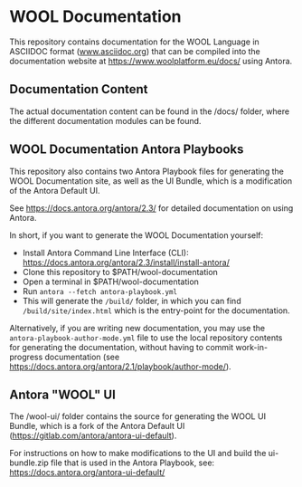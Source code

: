 # WOOL Documentation
This repository contains documentation for the WOOL Language in ASCIIDOC format (www.asciidoc.org) that can be compiled into the documentation website at https://www.woolplatform.eu/docs/ using Antora.

## Documentation Content
The actual documentation content can be found in the /docs/ folder, where the different documentation modules can be found.


## WOOL Documentation Antora Playbooks
This repository also contains two Antora Playbook files for generating the WOOL Documentation site, as well as the UI Bundle, which is a modification of the Antora Default UI.

See https://docs.antora.org/antora/2.3/ for detailed documentation on using Antora.

In short, if you want to generate the WOOL Documentation yourself:

 - Install Antora Command Line Interface (CLI): https://docs.antora.org/antora/2.3/install/install-antora/
 - Clone this repository to $PATH/wool-documentation
 - Open a terminal in $PATH/wool-documentation
 - Run `antora --fetch antora-playbook.yml`
 - This will generate the `/build/` folder, in which you can find `/build/site/index.html` which is the entry-point for the documentation.

Alternatively, if you are writing new documentation, you may use the `antora-playbook-author-mode.yml` file to use the local repository contents for generating the documentation, without having to commit work-in-progress documentation (see https://docs.antora.org/antora/2.1/playbook/author-mode/).

## Antora "WOOL" UI
The /wool-ui/ folder contains the source for generating the WOOL UI Bundle, which is a fork of the Antora Default UI (https://gitlab.com/antora/antora-ui-default).

For instructions on how to make modifications to the UI and build the ui-bundle.zip file that is used in the Antora Playbook, see: https://docs.antora.org/antora-ui-default/
